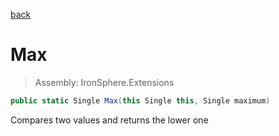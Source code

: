 ﻿

[back](/IronSphere.Extensions/FloatExtension)

# Max

> Assembly: IronSphere.Extensions

```csharp
public static Single Max(this Single this, Single maximum)
```

Compares two values and returns the lower one

 